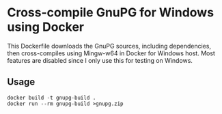 # Cross-compile GnuPG for Windows using Docker

This Dockerfile downloads the GnuPG sources, including dependencies,
then cross-compiles using Mingw-w64 in Docker for Windows host. Most
features are disabled since I only use this for testing on Windows.

## Usage

    docker build -t gnupg-build .
    docker run --rm gnupg-build >gnupg.zip
